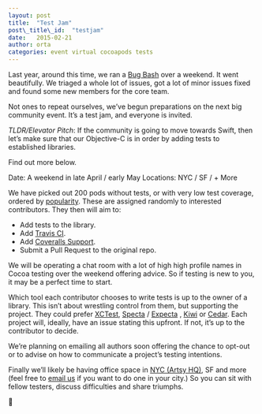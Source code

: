 ```yaml
---
layout: post
title:  "Test Jam"
post\_title\_id:  "testjam"
date:   2015-02-21
author: orta
categories: event virtual cocoapods tests 
---
```


Last year, around this time, we ran a [Bug Bash][1] over a weekend. It went beautifully. We triaged a whole lot of issues, got a lot of minor issues fixed and found some new members for the core team.

Not ones to repeat ourselves, we’ve begun preparations on the next big community event. It’s a test jam, and everyone is invited.

*TLDR/Elevator Pitch*: If the community is going to move towards Swift, then let’s make sure that our Objective-C is in order by adding tests to established libraries.

Find out more below.

<!-- more -->

Date: A weekend in late April / early May
Locations: NYC / SF / + More

We have picked out 200 pods without tests, or with very low test coverage, ordered by [popularity][2]. These are assigned randomly to interested contributors. They then will aim to:

* Add tests to the library.
* Add [Travis CI][3].
* Add [Coveralls Support][4].
* Submit a Pull Request to the original repo.

We will be operating a chat room with a lot of high high profile names in Cocoa testing over the weekend offering advice. So if testing is new to you, it may be a perfect time to start.

Which tool each contributor chooses to write tests is up to the owner of a library. This isn’t about wrestling control from them, but supporting the project. They could prefer [XCTest][5], [Specta][6] / [Expecta][7] , [Kiwi][8] or [Cedar][9]. Each project will, ideally, have an issue stating this upfront. If not, it’s up to the contributor to decide.

We’re planning on emailing all authors soon offering the chance to opt-out or to advise on how to communicate a project’s testing intentions. 

Finally we’ll likely be having office space in [NYC (Artsy HQ)][10], SF and more (feel free to [email us][12] if you want to do one in your city.) So you can sit with fellow testers, discuss difficulties and share triumphs. 

🎉

[1]:	http://blog.cocoapods.org/CocoaPods-Bug-Bash/
[2]:	https://github.com/CocoaPods/search.cocoapods.org/blob/master/lib/models/pod.rb#L43-L56
[3]:	http://docs.travis-ci.com/user/languages/objective-c/
[4]:	https://coveralls.io
[5]:	http://www.objc.io/issue-15/xctest.html
[6]:	https://github.com/specta/specta
[7]:	https://github.com/specta/expecta
[8]:	https://github.com/kiwi-bdd/Kiwi
[9]:	https://github.com/pivotal/cedar
[10]:	https://foursquare.com/v/artsy/4f53d65de4b0b589399898a1
[12]:	mailto:info@cocoapods.org
